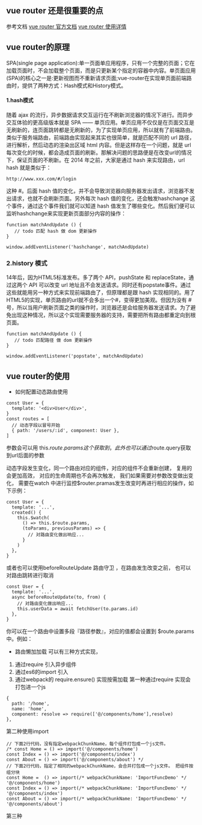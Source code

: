 ## vue router  还是很重要的点
参考文档
[vue router 官方文档](https://router.vuejs.org/)
[vue router 使用详情](https://www.jianshu.com/p/5dff6811252d)

## vue router的原理

SPA(single page application):单一页面单应用程序，只有一个完整的页面；它在加载页面时，不会加载整个页面，而是只更新某个指定的容器中内容。单页面应用(SPA)的核心之一是:更新视图而不重新请求页面;vue-router在实现单页面前端路由时，提供了两种方式：Hash模式和History模式。

#### 1.hash模式
随着 ajax 的流行，异步数据请求交互运行在不刷新浏览器的情况下进行。而异步交互体验的更高级版本就是 SPA —— 单页应用。单页应用不仅仅是在页面交互是无刷新的，连页面跳转都是无刷新的，为了实现单页应用，所以就有了前端路由。类似于服务端路由，前端路由实现起来其实也很简单，就是匹配不同的 url 路径，进行解析，然后动态的渲染出区域 html 内容。但是这样存在一个问题，就是 url 每次变化的时候，都会造成页面的刷新。那解决问题的思路便是在改变url的情况下，保证页面的不刷新。在 2014 年之前，大家是通过 hash 来实现路由，url hash 就是类似于：
````
http://www.xxx.com/#/login
````
这种 #。后面 hash 值的变化，并不会导致浏览器向服务器发出请求，浏览器不发出请求，也就不会刷新页面。另外每次 hash 值的变化，还会触发hashchange 这个事件，通过这个事件我们就可以知道 hash 值发生了哪些变化。然后我们便可以监听hashchange来实现更新页面部分内容的操作：
````
function matchAndUpdate () {
   // todo 匹配 hash 做 dom 更新操作
}

window.addEventListener('hashchange', matchAndUpdate)
````

### 2.history 模式
14年后，因为HTML5标准发布。多了两个 API，pushState 和 replaceState，通过这两个 API 可以改变 url 地址且不会发送请求。同时还有popstate事件。通过这些就能用另一种方式来实现前端路由了，但原理都是跟 hash 实现相同的。用了HTML5的实现，单页路由的url就不会多出一个#，变得更加美观。但因为没有 # 号，所以当用户刷新页面之类的操作时，浏览器还是会给服务器发送请求。为了避免出现这种情况，所以这个实现需要服务器的支持，需要把所有路由都重定向到根页面。
````
function matchAndUpdate () {
   // todo 匹配路径 做 dom 更新操作
}

window.addEventListener('popstate', matchAndUpdate) 
````


## vue router的使用

- 如何配置动态路由使用 
````
const User = {
  template: '<div>User</div>',
}
const routes = [
  // 动态字段以冒号开始
  { path: '/users/:id', component: User },
]
````
参数会可以用 this.$route.params 这个获取到，此外也可以通过$route.query获取到url后面的参数

动态字段发生变化，同一个路由对应的组件，对应的组件不会重新创建， 复用的会更加高效， 对应的生命周期也不会再次触发， 我们如果需要对参数改变做出变化， 需要在watch 中进行监控$router.pramas发生改变时再进行相应的操作，如下示例：
```
const User = {
  template: '...',
  created() {
    this.$watch(
      () => this.$route.params,
      (toParams, previousParams) => {
        // 对路由变化做出响应...
      }
    )
  },
}
```
或者也可以使用beforeRouteUpdate 路由守卫 ，在路由发生改变之前， 也可以对路由跳转进行取消
```
const User = {
  template: '...',
  async beforeRouteUpdate(to, from) {
    // 对路由变化做出响应...
    this.userData = await fetchUser(to.params.id)
  },
}
```

你可以在一个路由中设置多段『路径参数』，对应的值都会设置到 $route.params 中。例如：


-  路由懒加加载
可以有三种方式实现，
1. 通过require 引入异步组件 
2. 通过es6的import 引入
3. 通过webpack的 require.ensure() 实现按需加载
第一种通过require 实现会打包进一个js
```
{
  path: '/home',
  name: 'home',
  component: resolve => require(['@/components/home'],resolve)
},

```
第二种使用import
```
// 下面2行代码，没有指定webpackChunkName，每个组件打包成一个js文件。
/* const Home = () => import('@/components/home')
const Index = () => import('@/components/index')
const About = () => import('@/components/about') */
// 下面2行代码，指定了相同的webpackChunkName，会合并打包成一个js文件。 把组件按组分块
const Home =  () => import(/* webpackChunkName: 'ImportFuncDemo' */ '@/components/home')
const Index = () => import(/* webpackChunkName: 'ImportFuncDemo' */ '@/components/index')
const About = () => import(/* webpackChunkName: 'ImportFuncDemo' */ '@/components/about')
```
第三种


